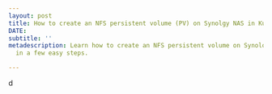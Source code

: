 ```yaml
---
layout: post
title: How to create an NFS persistent volume (PV) on Synolgy NAS in Kubernetes
DATE: 
subtitle: ''
metadescription: Learn how to create an NFS persistent volume on Synology NAS in Kubernetes
  in a few easy steps.

---
```

d